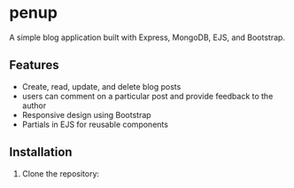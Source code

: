 # penup

A simple blog application built with Express, MongoDB, EJS, and Bootstrap.

## Features

- Create, read, update, and delete blog posts
- users can comment on a particular post and provide feedback to the author
- Responsive design using Bootstrap
- Partials in EJS for reusable components

## Installation

1. Clone the repository:
   ```sh


 
 
